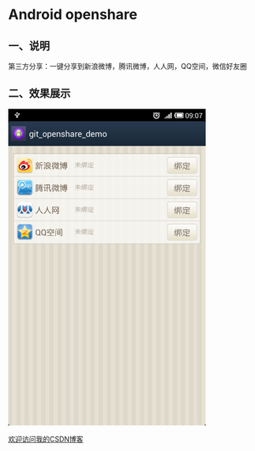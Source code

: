 Android openshare
==========================================

## 一、说明
  
  第三方分享：一键分享到新浪微博，腾讯微博，人人网，QQ空间，微信好友圈


## 二、效果展示 

<img width="400" height="640" src="https://github.com/zz7zz7zz/android-openshare/blob/master/1.jpg"/>




[欢迎访问我的CSDN博客](http://blog.csdn.net/zz7zz7zz)<br/>





